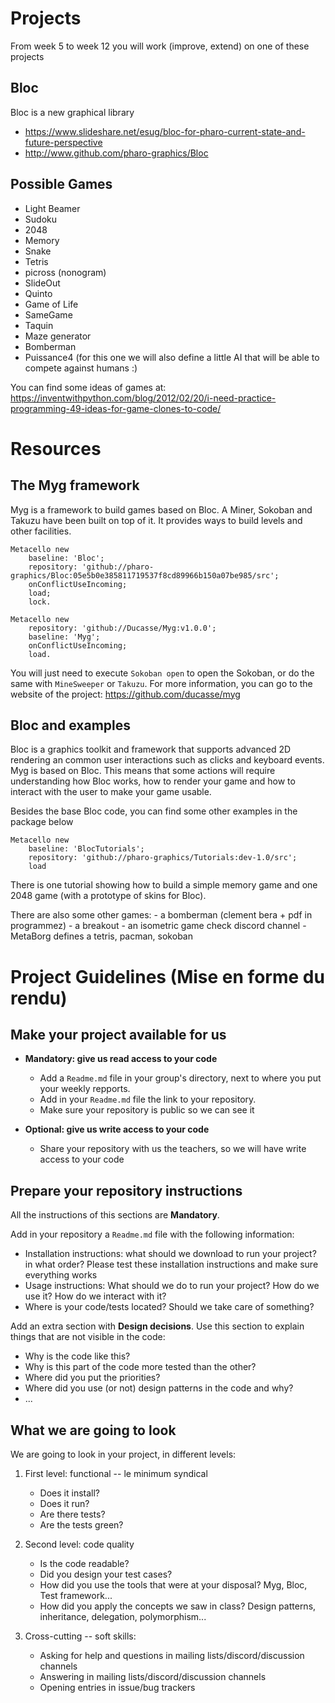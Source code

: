 # Projects

From week 5 to week 12 you will work (improve, extend) on one of these projects

## Bloc 
Bloc is a new graphical library
- https://www.slideshare.net/esug/bloc-for-pharo-current-state-and-future-perspective
- http://www.github.com/pharo-graphics/Bloc

## Possible Games

- Light Beamer
- Sudoku
- 2048
- Memory
- Snake 
- Tetris 
- picross (nonogram)
- SlideOut
- Quinto
- Game of Life
- SameGame
- Taquin
- Maze generator
- Bomberman
- Puissance4 (for this one we will also define a little AI that will be able to compete against humans :)

You can find some ideas of games at: 
https://inventwithpython.com/blog/2012/02/20/i-need-practice-programming-49-ideas-for-game-clones-to-code/

# Resources

## The Myg framework

Myg is a framework to build games based on Bloc.
A Miner, Sokoban and Takuzu have been built on top of it.
It provides ways to build levels and other facilities.

```
Metacello new
    baseline: 'Bloc';
    repository: 'github://pharo-graphics/Bloc:05e5b0e385811719537f8cd89966b150a07be985/src';
    onConflictUseIncoming;
    load;
    lock.

Metacello new
    repository: 'github://Ducasse/Myg:v1.0.0';
    baseline: 'Myg';
    onConflictUseIncoming;
    load.
```

You will just need to execute `Sokoban open` to open the Sokoban, or do the same with `MineSweeper` or `Takuzu`.
For more information, you can go to the website of the project: https://github.com/ducasse/myg

## Bloc and examples

Bloc is a graphics toolkit and framework that supports advanced 2D rendering an common user interactions such as clicks and keyboard events.
Myg is based on Bloc. This means that some actions will require understanding how Bloc works, how to render your game and how to interact with the user to make your game usable.

Besides the base Bloc code, you can find some other examples in the package below

```
Metacello new
    baseline: 'BlocTutorials';
    repository: 'github://pharo-graphics/Tutorials:dev-1.0/src';
    load
```

There is one tutorial showing how to build a simple  memory game and one 2048 game (with a prototype of skins for Bloc).

There are also some other games:
	- a bomberman (clement bera + pdf in programmez)
	- a breakout 
	- an isometric game check discord channel 
	- MetaBorg defines a tetris, pacman, sokoban

# Project Guidelines (Mise en forme du rendu)

## Make your project available for us

- **Mandatory: give us read access to your code**
   - Add a `Readme.md` file in your group's directory, next to where you put your weekly repports.
   - Add in your `Readme.md` file the link to your repository.
   - Make sure your repository is public so we can see it
 
- **Optional: give us write access to your code**
   - Share your repository with us the teachers, so we will have write access to your code
 
## Prepare your repository instructions

All the instructions of this sections are **Mandatory**.

Add in your repository a `Readme.md` file with the following information:
- Installation instructions: what should we download to run your project? in what order? Please test these installation instructions and make sure everything works
- Usage instructions: What should we do to run your project? How do we use it? How do we interact with it?
- Where is your code/tests located? Should we take care of something?

Add an extra section with **Design decisions**. Use this section to explain things that are not visible in the code:
- Why is the code like this?
- Why is this part of the code more tested than the other?
- Where did you put the priorities?
- Where did you use (or not) design patterns in the code and why?
- ...

## What we are going to look

We are going to look in your project, in different levels:

1. First level: functional -- le minimum syndical
    - Does it install?
    - Does it run?
    - Are there tests?
    - Are the tests green?

2. Second level: code quality
    - Is the code readable?
    - Did you design your test cases?
    - How did you use the tools that were at your disposal? Myg, Bloc, Test framework...
    - How did you apply the concepts we saw in class? Design patterns, inheritance, delegation, polymorphism...

3. Cross-cutting -- soft skills:
    - Asking for help and questions in mailing lists/discord/discussion channels
    - Answering in mailing lists/discord/discussion channels
    - Opening entries in issue/bug trackers
